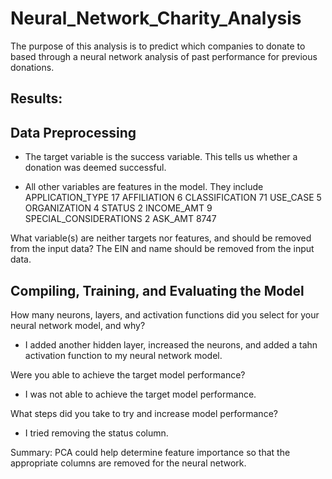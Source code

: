 # Neural_Network_Charity_Analysis

The purpose of this analysis is to predict which companies to donate to based through a neural network analysis of past performance for previous donations.

## Results: 

## Data Preprocessing
- The target variable is the success variable.  This tells us whether a donation was deemed successful.

- All other variables are features in the model.  They include 
APPLICATION_TYPE            17
AFFILIATION                  6
CLASSIFICATION              71
USE_CASE                     5
ORGANIZATION                 4
STATUS                       2
INCOME_AMT                   9
SPECIAL_CONSIDERATIONS       2
ASK_AMT                   8747

What variable(s) are neither targets nor features, and should be removed from the input data?
The EIN and name should be removed from the input data.

## Compiling, Training, and Evaluating the Model
How many neurons, layers, and activation functions did you select for your neural network model, and why?
- I added another hidden layer, increased the neurons, and added a tahn activation function to my neural network model.

Were you able to achieve the target model performance?
- I was not able to achieve the target model performance.

What steps did you take to try and increase model performance?
- I tried removing the status column.

Summary: PCA could help determine feature importance so that the appropriate columns are removed for the neural network.
